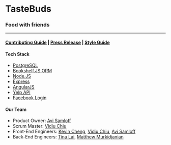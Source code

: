 # TasteBuds #
### Food with friends ###

***

#### [Contributing Guide](CONTRIBUTING.md) | [Press Release](PRESS-RELEASE.md) | [Style Guide](STYLEGUIDE.md) ####

#### Tech Stack ####
- [PostgreSQL](http://www.postgresql.org/)
- [Bookshelf.JS ORM](http://bookshelfjs.org/)
- [Node.JS](http://nodejs.org/)
- [Express](http://expressjs.com/)
- [AngularJS](https://angularjs.org/)
- [Yelp API](http://yelp.com/)
- [Facebook Login](https://developers.facebook.com/docs/facebook-login)


#### Our Team ####
- Product Owner: [Avi Samloff](http://AviSamloff.com)
- Scrum Master: [Vidiu Chiu](http://github.com/vduchew)
- Front-End Engineers: [Kevin Cheng](http://k-cheng.github.io/), [Vidiu Chiu](http://github.com/vduchew), [Avi Samloff](http://AviSamloff.com)
- Back-End Engineers: [Tina Lai](http://github.com/tinalai), [Matthew Murkidjanian](http://github.com/mmurkidjanian)

